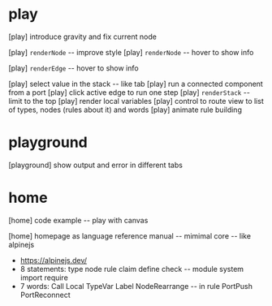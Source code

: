 # play

[play] introduce gravity and fix current node

[play] `renderNode` -- improve style
[play] `renderNode` -- hover to show info

[play] `renderEdge` -- hover to show info

[play] select value in the stack -- like tab
[play] run a connected component from a port
[play] click active edge to run one step
[play] `renderStack` -- limit to the top
[play] render local variables
[play] control to route view to list of types, nodes (rules about it) and words
[play] animate rule building

# playground

[playground] show output and error in different tabs

# home

[home] code example -- play with canvas

[home] homepage as language reference manual -- mimimal core -- like alpinejs

- https://alpinejs.dev/
- 8 statements: type node rule claim define check -- module system import require
- 7 words: Call Local TypeVar Label NodeRearrange -- in rule PortPush PortReconnect
